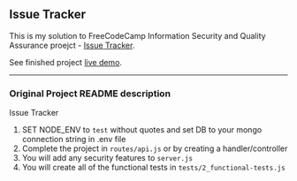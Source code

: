 ## Issue Tracker

This is my solution to FreeCodeCamp Information Security and Quality Assurance proejct - [Issue Tracker](https://learn.freecodecamp.org/information-security-and-quality-assurance/information-security-and-quality-assurance-projects/issue-tracker/).

See finished project [live demo](#).

------
### Original Project README description

Issue Tracker

1) SET NODE_ENV to `test` without quotes and set DB to your mongo connection string in .env file
2) Complete the project in `routes/api.js` or by creating a handler/controller
3) You will add any security features to `server.js`
4) You will create all of the functional tests in `tests/2_functional-tests.js`
